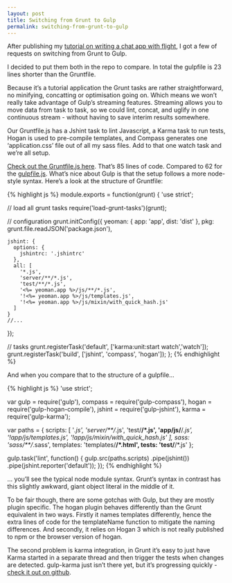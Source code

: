 ```yaml
---
layout: post
title: Switching from Grunt to Gulp
permalink: switching-from-grunt-to-gulp
---
```


After publishing my [tutorial on writing a chat app with flight](/building-a-chat-app-with-flight-part-1), I got a few of requests on switching from Grunt to Gulp.

I decided to put them both in the repo to compare. In total the gulpfile is 23 lines shorter than the Gruntfile.

Because it’s a tutorial application the Grunt tasks are rather straightforward, no minifying, concatting or optimisation going on. Which means we won’t really take advantage of Gulp’s streaming features. Streaming allows you to move data from task to task, so we could lint, concat, and uglify in one continuous stream - without having to save interim results somewhere.

Our Gruntfile.js has a Jshint task to lint Javascript, a Karma task to run tests, Hogan is used to pre-compile templates, and Compass generates one ‘application.css’ file out of all my sass files. Add to that one watch task and we’re all setup.

[Check out the Gruntfile.js here](https://github.com/stefanRitter/flight-chat/blob/master/Gruntfile.js). That’s 85 lines of code. Compared to 62 for the [gulpfile.js](https://github.com/stefanRitter/flight-chat/blob/master/gulpfile.js). What’s nice about Gulp is that the setup follows a more node-style syntax. Here’s a look at the structure of Gruntfile:

{% highlight js %}
module.exports = function(grunt) {
  'use strict';

  // load all grunt tasks
  require('load-grunt-tasks')(grunt);

  // configuration
  grunt.initConfig({
    yeoman: {
      app: 'app',
      dist: 'dist'
    },
    pkg: grunt.file.readJSON('package.json'),

    jshint: {
      options: {
        jshintrc: '.jshintrc'
      },
      all: [
        '*.js',
        'server/**/*.js',
        'test/**/*.js',
        '<%= yeoman.app %>/js/**/*.js',
        '!<%= yeoman.app %>/js/templates.js',
        '!<%= yeoman.app %>/js/mixin/with_quick_hash.js'
      ]
    }
    //...
  });

  // tasks
  grunt.registerTask('default', ['karma:unit:start watch','watch']);
  grunt.registerTask('build', ['jshint', 'compass', 'hogan']);
};
{% endhighlight %}

And when you compare that to the structure of a gulpfile…

{% highlight js %}
'use strict';

var gulp = require('gulp'),
    compass = require('gulp-compass'),
    hogan = require('gulp-hogan-compile'),
    jshint = require('gulp-jshint'),
    karma = require('gulp-karma');

var paths = {
  scripts: [
    '*.js',
    'server/**/*.js',
    'test/**/*.js',
    'app/js/**/*.js',
    '!app/js/templates.js',
    '!app/js/mixin/with_quick_hash.js'
  ],
  sass: 'sass/**/*.sass',
  templates: 'templates/**/*.html',
  tests: 'test/**/*.js'
};

gulp.task('lint', function() {
  gulp.src(paths.scripts)
    .pipe(jshint())
    .pipe(jshint.reporter('default'));
});
{% endhighlight %}

… you’ll see the typical node module syntax. Grunt’s syntax in contrast has this slightly awkward, giant object literal in the middle of it.

To be fair though, there are some gotchas with Gulp, but they are mostly plugin specific. The hogan plugin behaves differently than the Grunt equivalent in two ways. Firstly it names templates differently, hence the extra lines of code for the templateName function to mitigate the naming differences. And secondly, it relies on Hogan 3 which is not really published to npm or the browser version of hogan.

The second problem is karma integration, in Grunt it’s easy to just have Karma started in a separate thread and then trigger the tests when changes are detected. gulp-karma just isn’t there yet, but it’s progressing quickly - [check it out on github](https://github.com/lazd/gulp-karma/).
